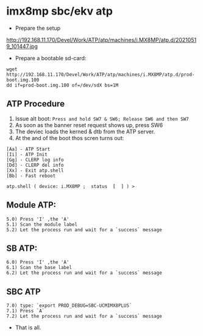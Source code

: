 # imx8mp sbc/ekv atp


* Prepare the setup

http://192.168.11.170/Devel/Work/ATP/atp/machines/i.MX8MP/atp.d/20210519_101447.jpg

* Prepare a bootable sd-card:
```
wget http://192.168.11.170/Devel/Work/ATP/atp/machines/i.MX8MP/atp.d/prod-boot.img.100
dd if=prod-boot.img.100 of=/dev/sdX bs=1M
```

## ATP Procedure
1) Issue alt boot: ```Press and hold SW7 & SW6; Release SW6 and then SW7```
2) As soon as the banner reset request shows up, press SW6
3) The deviec loads the kerned & dtb from the ATP server.
4) At the and of the boot thos scren turns out:
```
[Aa] - ATP Start
[Ii] - ATP Init
[Gg] - CLERP log info
[Dd] - CLERP del info
[Xx] - Exit atp.shell
[Bb] - Fast reboot

atp.shell ( device: i.MX8MP ;  status  [  ] ) > 
```
## Module ATP:
```
5.0) Press 'I' ,the 'A'
5.1) Scan the module label
5.2) Let the process run and wait for a `success` message
```

## SB ATP:
```
6.0) Press 'I' ,the 'A'
6.1) Scan the base label
6.2) Let the process run and wait for a `success` message
```

## SBC ATP
```
7.0) type: `export PROD_DEBUG=SBC-UCMIMX8PLUS`
7.1) Press `A`
7.2) Let the process run and wait for a `success` message
```

* That is all.
